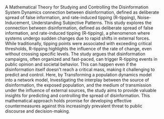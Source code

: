 A Mathematical Theory for Studying and Controlling the Disinformation System Dynamics
connection between disinformation, defined as deliberate spread of false information, and rate-induced tipping (R-tipping), Noise-Inducement, Understanding Subjective Patterns. 
 This study explores the connection between disinformation, defined as deliberate spread of false information, and rate-induced tipping (R-tipping), a phenomenon where systems undergo sudden changes due to rapid shifts in external forces. While traditionally, tipping points were associated with exceeding critical thresholds, R-tipping highlights the influence of the rate of change, even without crossing specific levels. The study argues that disinformation campaigns, often organized and fast-paced, can trigger R-tipping events in public opinion and societal behavior. This can happen even if the disinformation itself doesn't reach a critical mass, making it challenging to predict and control. Here, by Transforming a population dynamics model into a network model, Investigating the interplay between the source of disinformation, the exposed population, and the medium of transmission under the influence of external sources, the study aims to provide valuable insights for predicting and controlling the spread of disinformation. This mathematical approach holds promise for developing effective countermeasures against this increasingly prevalent threat to public discourse and decision-making. 
